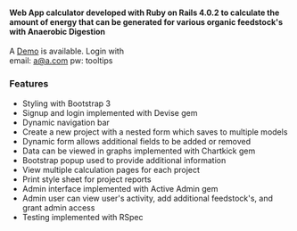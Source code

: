#### Web App calculator developed with Ruby on Rails 4.0.2 to calculate the amount of energy that can be generated for various organic feedstock's with Anaerobic Digestion

A [Demo](http://adcalapp.herokuapp.com/) is available. Login with  
email: a@a.com
pw: tooltips  

### Features
* Styling with Bootstrap 3
* Signup and login implemented with Devise gem
* Dynamic navigation bar 
* Create a new project with a nested form which saves to multiple models
* Dynamic form allows additional fields to be added or removed
* Data can be viewed in graphs implemented with Chartkick gem
* Bootstrap popup used to provide additional information
* View multiple calculation pages for each project
* Print style sheet for project reports
* Admin interface implemented with Active Admin gem
* Admin user can view user's activity, add additional feedstock's, and grant admin access
* Testing implemented with RSpec

